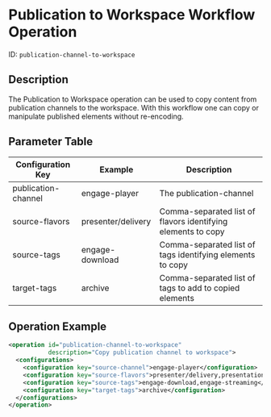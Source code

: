 # Publication to Workspace Workflow Operation

ID: `publication-channel-to-workspace`

## Description

The Publication to Workspace operation can be used to copy content from publication channels to the workspace.
With this workflow one can copy or manipulate published elements without re-encoding.

## Parameter Table

|Configuration Key  |Example           |Description                                           |
|-------------------|------------------|------------------------------------------------------|
|publication-channel|engage-player     |The publication-channel |
|source-flavors     |presenter/delivery|Comma-separated list of flavors identifying elements to copy|
|source-tags        |engage-download   |Comma-separated list of tags identifying elements to copy|
|target-tags        |archive           |Comma-separated list of tags to add to copied elements|


## Operation Example

```xml
<operation id="publication-channel-to-workspace"
           description="Copy publication channel to workspace">
  <configurations>
    <configuration key="source-channel">engage-player</configuration>
    <configuration key="source-flavors">presenter/delivery,presentation/delivery</configuration>
    <configuration key="source-tags">engage-download,engage-streaming</configuration>
    <configuration key="target-tags">archive</configuration>
  </configurations>
</operation>
```
